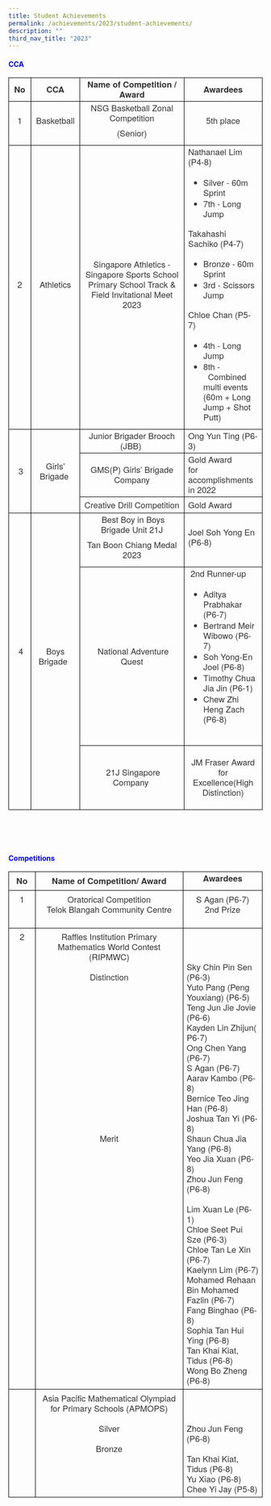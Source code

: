 ```yaml
---
title: Student Achievements
permalink: /achievements/2023/student-achievements/
description: ""
third_nav_title: "2023"
---
```

<h4 style="color:blue;">CCA</h4>

<table style="border:none;border-collapse:collapse;"><colgroup><col width="67"><col width="121"><col width="310"><col width="208"></colgroup><tbody><tr style="height:23.65pt"><td style="border-left:solid #000000 0.5pt;border-right:solid #000000 0.5pt;border-bottom:solid #000000 0.5pt;border-top:solid #000000 0.5pt;vertical-align:middle;overflow:hidden;overflow-wrap:break-word;"><p style="line-height:1.2;text-align: center;margin-top:0pt;margin-bottom:0pt;" dir="ltr"><span style="font-size:12.499999999999998pt;font-family:'Helvetica Neue',sans-serif;color:#333333;background-color:transparent;font-weight:700;font-style:normal;font-variant:normal;text-decoration:none;vertical-align:baseline;white-space:pre;white-space:pre-wrap;">No</span></p></td><td style="border-left:solid #000000 0.5pt;border-right:solid #000000 0.5pt;border-bottom:solid #000000 0.5pt;border-top:solid #000000 0.5pt;vertical-align:middle;overflow:hidden;overflow-wrap:break-word;"><p style="line-height:1.2;text-align: center;margin-top:0pt;margin-bottom:0pt;" dir="ltr"><span style="font-size:12.499999999999998pt;font-family:'Helvetica Neue',sans-serif;color:#333333;background-color:transparent;font-weight:700;font-style:normal;font-variant:normal;text-decoration:none;vertical-align:baseline;white-space:pre;white-space:pre-wrap;">CCA</span></p></td><td style="border-left:solid #000000 0.5pt;border-right:solid #000000 0.5pt;border-bottom:solid #000000 0.5pt;border-top:solid #000000 0.5pt;vertical-align:middle;overflow:hidden;overflow-wrap:break-word;"><p style="line-height:1.2;text-align: center;margin-top:0pt;margin-bottom:0pt;" dir="ltr"><span style="font-size:12.499999999999998pt;font-family:'Helvetica Neue',sans-serif;color:#333333;background-color:transparent;font-weight:700;font-style:normal;font-variant:normal;text-decoration:none;vertical-align:baseline;white-space:pre;white-space:pre-wrap;">Name of Competition / Award</span></p></td><td style="border-left:solid #000000 0.5pt;border-right:solid #000000 0.5pt;border-bottom:solid #000000 0.5pt;border-top:solid #000000 0.5pt;vertical-align:middle;overflow:hidden;overflow-wrap:break-word;"><p style="line-height:1.2;text-align: center;margin-top:0pt;margin-bottom:0pt;" dir="ltr"><span style="font-size:12.499999999999998pt;font-family:'Helvetica Neue',sans-serif;color:#333333;background-color:transparent;font-weight:700;font-style:normal;font-variant:normal;text-decoration:none;vertical-align:baseline;white-space:pre;white-space:pre-wrap;">Awardees</span></p></td></tr><tr style="height:23.65pt"><td style="border-left:solid #000000 0.5pt;border-right:solid #000000 0.5pt;border-bottom:solid #000000 0.5pt;border-top:solid #000000 0.5pt;vertical-align:middle;overflow:hidden;overflow-wrap:break-word;"><p style="line-height:1.2;text-align: center;margin-top:0pt;margin-bottom:7.5pt;" dir="ltr"><span style="font-size:12.499999999999998pt;font-family:'Helvetica Neue',sans-serif;color:#333333;background-color:transparent;font-weight:400;font-style:normal;font-variant:normal;text-decoration:none;vertical-align:baseline;white-space:pre;white-space:pre-wrap;">1</span></p></td><td style="border-left:solid #000000 0.5pt;border-right:solid #000000 0.5pt;border-bottom:solid #000000 0.5pt;border-top:solid #000000 0.5pt;vertical-align:middle;overflow:hidden;overflow-wrap:break-word;"><p style="line-height:1.2;text-align: center;margin-top:0pt;margin-bottom:7.5pt;" dir="ltr"><span style="font-size:12.499999999999998pt;font-family:'Helvetica Neue',sans-serif;color:#333333;background-color:transparent;font-weight:400;font-style:normal;font-variant:normal;text-decoration:none;vertical-align:baseline;white-space:pre;white-space:pre-wrap;">Basketball</span></p></td><td style="border-left:solid #000000 0.5pt;border-right:solid #000000 0.5pt;border-bottom:solid #000000 0.5pt;border-top:solid #000000 0.5pt;vertical-align:middle;overflow:hidden;overflow-wrap:break-word;"><p style="line-height:1.2;text-align: center;margin-top:0pt;margin-bottom:7.5pt;" dir="ltr"><span style="font-size:12.499999999999998pt;font-family:'Helvetica Neue',sans-serif;color:#333333;background-color:transparent;font-weight:400;font-style:normal;font-variant:normal;text-decoration:none;vertical-align:baseline;white-space:pre;white-space:pre-wrap;">NSG Basketball Zonal Competition</span></p><p style="line-height:1.2;text-align: center;margin-top:0pt;margin-bottom:7.5pt;" dir="ltr"><span style="font-size:12.499999999999998pt;font-family:'Helvetica Neue',sans-serif;color:#333333;background-color:transparent;font-weight:400;font-style:normal;font-variant:normal;text-decoration:none;vertical-align:baseline;white-space:pre;white-space:pre-wrap;">(Senior)</span></p></td><td style="border-left:solid #000000 0.5pt;border-right:solid #000000 0.5pt;border-bottom:solid #000000 0.5pt;border-top:solid #000000 0.5pt;vertical-align:middle;overflow:hidden;overflow-wrap:break-word;"><p style="line-height:1.2;text-align: center;margin-top:0pt;margin-bottom:7.5pt;" dir="ltr"><span style="font-size:12.499999999999998pt;font-family:'Helvetica Neue',sans-serif;color:#333333;background-color:transparent;font-weight:400;font-style:normal;font-variant:normal;text-decoration:none;vertical-align:baseline;white-space:pre;white-space:pre-wrap;">5th place</span></p></td></tr><tr style="height:23.65pt"><td style="border-left:solid #000000 0.5pt;border-right:solid #000000 0.5pt;border-bottom:solid #000000 0.5pt;border-top:solid #000000 0.5pt;vertical-align:middle;overflow:hidden;overflow-wrap:break-word;"><p style="line-height:1.2;text-align: center;margin-top:0pt;margin-bottom:7.5pt;" dir="ltr"><span style="font-size:12.499999999999998pt;font-family:'Helvetica Neue',sans-serif;color:#333333;background-color:transparent;font-weight:400;font-style:normal;font-variant:normal;text-decoration:none;vertical-align:baseline;white-space:pre;white-space:pre-wrap;">2</span></p></td><td style="border-left:solid #000000 0.5pt;border-right:solid #000000 0.5pt;border-bottom:solid #000000 0.5pt;border-top:solid #000000 0.5pt;vertical-align:middle;overflow:hidden;overflow-wrap:break-word;"><p style="line-height:1.2;text-align: center;margin-top:0pt;margin-bottom:7.5pt;" dir="ltr"><span style="font-size:12.499999999999998pt;font-family:'Helvetica Neue',sans-serif;color:#333333;background-color:transparent;font-weight:400;font-style:normal;font-variant:normal;text-decoration:none;vertical-align:baseline;white-space:pre;white-space:pre-wrap;">Athletics</span></p></td><td style="border-left:solid #000000 0.5pt;border-right:solid #000000 0.5pt;border-bottom:solid #000000 0.5pt;border-top:solid #000000 0.5pt;vertical-align:middle;overflow:hidden;overflow-wrap:break-word;"><p style="line-height:1.2;text-align: center;margin-top:0pt;margin-bottom:7.5pt;" dir="ltr"><span style="font-size:12.499999999999998pt;font-family:'Helvetica Neue',sans-serif;color:#333333;background-color:transparent;font-weight:400;font-style:normal;font-variant:normal;text-decoration:none;vertical-align:baseline;white-space:pre;white-space:pre-wrap;">Singapore Athletics - Singapore Sports School Primary School Track &amp; Field Invitational Meet 2023</span></p></td><td style="border-left:solid #000000 0.5pt;border-right:solid #000000 0.5pt;border-bottom:solid #000000 0.5pt;border-top:solid #000000 0.5pt;vertical-align:middle;overflow:hidden;overflow-wrap:break-word;"><p style="line-height:1.2;margin-top:0pt;margin-bottom:7.5pt;" dir="ltr"><span style="font-size:12.499999999999998pt;font-family:'Helvetica Neue',sans-serif;color:#333333;background-color:transparent;font-weight:400;font-style:normal;font-variant:normal;text-decoration:none;vertical-align:baseline;white-space:pre;white-space:pre-wrap;">Nathanael Lim (P4-8)</span></p><ul style="margin-top:0;margin-bottom:0;padding-inline-start:48px;"><li aria-level="1" style="list-style-type:disc;font-size:12.499999999999998pt;font-family:'Helvetica Neue',sans-serif;color:#333333;background-color:transparent;font-weight:400;font-style:normal;font-variant:normal;text-decoration:none;vertical-align:baseline;white-space:pre;margin-left: -13.5pt;" dir="ltr"><p role="presentation" style="line-height:1.2;margin-top:14pt;margin-bottom:0pt;" dir="ltr"><span style="font-size:12.499999999999998pt;font-family:'Helvetica Neue',sans-serif;color:#333333;background-color:transparent;font-weight:400;font-style:normal;font-variant:normal;text-decoration:none;vertical-align:baseline;white-space:pre;white-space:pre-wrap;">Silver - 60m Sprint&nbsp;</span></p></li><li aria-level="1" style="list-style-type:disc;font-size:12.499999999999998pt;font-family:'Helvetica Neue',sans-serif;color:#333333;background-color:transparent;font-weight:400;font-style:normal;font-variant:normal;text-decoration:none;vertical-align:baseline;white-space:pre;margin-left: -13.5pt;" dir="ltr"><p role="presentation" style="line-height:1.2;margin-top:0pt;margin-bottom:14pt;" dir="ltr"><span style="font-size:12.499999999999998pt;font-family:'Helvetica Neue',sans-serif;color:#333333;background-color:transparent;font-weight:400;font-style:normal;font-variant:normal;text-decoration:none;vertical-align:baseline;white-space:pre;white-space:pre-wrap;">7th - Long Jump</span></p></li></ul><p style="line-height:1.2;margin-top:0pt;margin-bottom:7.5pt;" dir="ltr"><span style="font-size:12.499999999999998pt;font-family:'Helvetica Neue',sans-serif;color:#333333;background-color:transparent;font-weight:400;font-style:normal;font-variant:normal;text-decoration:none;vertical-align:baseline;white-space:pre;white-space:pre-wrap;">Takahashi Sachiko (P4-7)</span></p><ul style="margin-top:0;margin-bottom:0;padding-inline-start:48px;"><li aria-level="1" style="list-style-type:disc;font-size:12.499999999999998pt;font-family:'Helvetica Neue',sans-serif;color:#333333;background-color:transparent;font-weight:400;font-style:normal;font-variant:normal;text-decoration:none;vertical-align:baseline;white-space:pre;margin-left: -13.5pt;" dir="ltr"><p role="presentation" style="line-height:1.2;margin-top:14pt;margin-bottom:0pt;" dir="ltr"><span style="font-size:12.499999999999998pt;font-family:'Helvetica Neue',sans-serif;color:#333333;background-color:transparent;font-weight:400;font-style:normal;font-variant:normal;text-decoration:none;vertical-align:baseline;white-space:pre;white-space:pre-wrap;">Bronze - 60m Sprint</span></p></li><li aria-level="1" style="list-style-type:disc;font-size:12.499999999999998pt;font-family:'Helvetica Neue',sans-serif;color:#333333;background-color:transparent;font-weight:400;font-style:normal;font-variant:normal;text-decoration:none;vertical-align:baseline;white-space:pre;margin-left: -13.5pt;" dir="ltr"><p role="presentation" style="line-height:1.2;margin-top:0pt;margin-bottom:14pt;" dir="ltr"><span style="font-size:12.499999999999998pt;font-family:'Helvetica Neue',sans-serif;color:#333333;background-color:transparent;font-weight:400;font-style:normal;font-variant:normal;text-decoration:none;vertical-align:baseline;white-space:pre;white-space:pre-wrap;">3rd - Scissors Jump</span></p></li></ul><p style="line-height:1.2;margin-top:0pt;margin-bottom:7.5pt;" dir="ltr"><span style="font-size:12.499999999999998pt;font-family:'Helvetica Neue',sans-serif;color:#333333;background-color:transparent;font-weight:400;font-style:normal;font-variant:normal;text-decoration:none;vertical-align:baseline;white-space:pre;white-space:pre-wrap;">Chloe Chan (P5-7)</span></p><ul style="margin-top:0;margin-bottom:0;padding-inline-start:48px;"><li aria-level="1" style="list-style-type:disc;font-size:12.499999999999998pt;font-family:'Helvetica Neue',sans-serif;color:#333333;background-color:transparent;font-weight:400;font-style:normal;font-variant:normal;text-decoration:none;vertical-align:baseline;white-space:pre;margin-left: -13.5pt;" dir="ltr"><p role="presentation" style="line-height:1.2;margin-top:14pt;margin-bottom:0pt;" dir="ltr"><span style="font-size:12.499999999999998pt;font-family:'Helvetica Neue',sans-serif;color:#333333;background-color:transparent;font-weight:400;font-style:normal;font-variant:normal;text-decoration:none;vertical-align:baseline;white-space:pre;white-space:pre-wrap;">4th - Long Jump</span></p></li><li aria-level="1" style="list-style-type:disc;font-size:12.499999999999998pt;font-family:'Helvetica Neue',sans-serif;color:#333333;background-color:transparent;font-weight:400;font-style:normal;font-variant:normal;text-decoration:none;vertical-align:baseline;white-space:pre;margin-left: -13.5pt;" dir="ltr"><p role="presentation" style="line-height:1.2;margin-top:0pt;margin-bottom:8pt;" dir="ltr"><span style="font-size:12.499999999999998pt;font-family:'Helvetica Neue',sans-serif;color:#333333;background-color:transparent;font-weight:400;font-style:normal;font-variant:normal;text-decoration:none;vertical-align:baseline;white-space:pre;white-space:pre-wrap;">8th -&nbsp;&nbsp;Combined multi events (60m + Long Jump + Shot Putt)</span></p></li></ul></td></tr><tr style="height:23.65pt"><td style="border-left:solid #000000 0.5pt;border-right:solid #000000 0.5pt;border-bottom:solid #000000 0.5pt;border-top:solid #000000 0.5pt;vertical-align:middle;overflow:hidden;overflow-wrap:break-word;" rowspan="3"><p style="line-height:1.2;text-align: center;margin-top:0pt;margin-bottom:0pt;" dir="ltr"><span style="font-size:12.499999999999998pt;font-family:'Helvetica Neue',sans-serif;color:#333333;background-color:transparent;font-weight:400;font-style:normal;font-variant:normal;text-decoration:none;vertical-align:baseline;white-space:pre;white-space:pre-wrap;">&nbsp;3</span></p></td><td style="border-left:solid #000000 0.5pt;border-right:solid #000000 0.5pt;border-bottom:solid #000000 0.5pt;border-top:solid #000000 0.5pt;vertical-align:middle;overflow:hidden;overflow-wrap:break-word;" rowspan="3"><p style="line-height:1.2;text-align: center;margin-top:0pt;margin-bottom:0pt;" dir="ltr"><span style="font-size:12.499999999999998pt;font-family:'Helvetica Neue',sans-serif;color:#333333;background-color:transparent;font-weight:400;font-style:normal;font-variant:normal;text-decoration:none;vertical-align:baseline;white-space:pre;white-space:pre-wrap;">Girls' Brigade&nbsp;</span></p></td><td style="border-left:solid #000000 0.5pt;border-right:solid #000000 0.5pt;border-bottom:solid #000000 0.5pt;border-top:solid #000000 0.5pt;vertical-align:middle;overflow:hidden;overflow-wrap:break-word;"><p style="line-height:1.2;text-align: center;margin-top:0pt;margin-bottom:0pt;" dir="ltr"><span style="font-size:12.499999999999998pt;font-family:'Helvetica Neue',sans-serif;color:#333333;background-color:transparent;font-weight:400;font-style:normal;font-variant:normal;text-decoration:none;vertical-align:baseline;white-space:pre;white-space:pre-wrap;">Junior&nbsp;Brigader&nbsp;Brooch (JBB)&nbsp;</span></p></td><td style="border-left:solid #000000 0.5pt;border-right:solid #000000 0.5pt;border-bottom:solid #000000 0.5pt;border-top:solid #000000 0.5pt;vertical-align:middle;overflow:hidden;overflow-wrap:break-word;"><p style="line-height:1.2;margin-top:0pt;margin-bottom:0pt;" dir="ltr"><span style="font-size:12.499999999999998pt;font-family:'Helvetica Neue',sans-serif;color:#333333;background-color:transparent;font-weight:400;font-style:normal;font-variant:normal;text-decoration:none;vertical-align:baseline;white-space:pre;white-space:pre-wrap;">Ong Yun Ting (P6-3)&nbsp;&nbsp;</span></p></td></tr><tr style="height:23.65pt"><td style="border-left:solid #000000 0.5pt;border-right:solid #000000 0.5pt;border-bottom:solid #000000 0.5pt;border-top:solid #000000 0.5pt;vertical-align:middle;overflow:hidden;overflow-wrap:break-word;"><p style="line-height:1.2;text-align: center;margin-top:0pt;margin-bottom:0pt;" dir="ltr"><span style="font-size:12.499999999999998pt;font-family:'Helvetica Neue',sans-serif;color:#333333;background-color:transparent;font-weight:400;font-style:normal;font-variant:normal;text-decoration:none;vertical-align:baseline;white-space:pre;white-space:pre-wrap;">GMS(P) Girls’ Brigade Company</span></p></td><td style="border-left:solid #000000 0.5pt;border-right:solid #000000 0.5pt;border-bottom:solid #000000 0.5pt;border-top:solid #000000 0.5pt;vertical-align:middle;overflow:hidden;overflow-wrap:break-word;"><p style="line-height:1.2;margin-top:0pt;margin-bottom:0pt;" dir="ltr"><span style="font-size:12.499999999999998pt;font-family:'Helvetica Neue',sans-serif;color:#333333;background-color:transparent;font-weight:400;font-style:normal;font-variant:normal;text-decoration:none;vertical-align:baseline;white-space:pre;white-space:pre-wrap;">Gold Award&nbsp;</span></p><p style="line-height:1.2;margin-top:0pt;margin-bottom:0pt;" dir="ltr"><span style="font-size:12.499999999999998pt;font-family:'Helvetica Neue',sans-serif;color:#333333;background-color:transparent;font-weight:400;font-style:normal;font-variant:normal;text-decoration:none;vertical-align:baseline;white-space:pre;white-space:pre-wrap;">for accomplishments in 2022</span></p></td></tr><tr style="height:23.65pt"><td style="border-left:solid #000000 0.5pt;border-right:solid #000000 0.5pt;border-bottom:solid #000000 0.5pt;border-top:solid #000000 0.5pt;vertical-align:middle;overflow:hidden;overflow-wrap:break-word;"><p style="line-height:1.2;text-align: center;margin-top:0pt;margin-bottom:0pt;" dir="ltr"><span style="font-size:12.499999999999998pt;font-family:'Helvetica Neue',sans-serif;color:#333333;background-color:transparent;font-weight:400;font-style:normal;font-variant:normal;text-decoration:none;vertical-align:baseline;white-space:pre;white-space:pre-wrap;">Creative Drill Competition</span></p></td><td style="border-left:solid #000000 0.5pt;border-right:solid #000000 0.5pt;border-bottom:solid #000000 0.5pt;border-top:solid #000000 0.5pt;vertical-align:middle;overflow:hidden;overflow-wrap:break-word;"><p style="line-height:1.2;margin-top:0pt;margin-bottom:0pt;" dir="ltr"><span style="font-size:12.499999999999998pt;font-family:'Helvetica Neue',sans-serif;color:#333333;background-color:transparent;font-weight:400;font-style:normal;font-variant:normal;text-decoration:none;vertical-align:baseline;white-space:pre;white-space:pre-wrap;">Gold Award</span></p></td></tr><tr style="height:23.65pt"><td style="border-left:solid #000000 0.5pt;border-right:solid #000000 0.5pt;border-bottom:solid #000000 0.5pt;border-top:solid #000000 0.5pt;vertical-align:middle;overflow:hidden;overflow-wrap:break-word;" rowspan="3"><p style="line-height:1.2;text-align: center;margin-top:0pt;margin-bottom:0pt;" dir="ltr"><span style="font-size:12.499999999999998pt;font-family:'Helvetica Neue',sans-serif;color:#333333;background-color:transparent;font-weight:400;font-style:normal;font-variant:normal;text-decoration:none;vertical-align:baseline;white-space:pre;white-space:pre-wrap;">&nbsp;4</span></p><p style="line-height:1.2;margin-top:0pt;margin-bottom:0pt;" dir="ltr"><span style="font-size:12.499999999999998pt;font-family:'Helvetica Neue',sans-serif;color:#333333;background-color:transparent;font-weight:400;font-style:normal;font-variant:normal;text-decoration:none;vertical-align:baseline;white-space:pre;white-space:pre-wrap;">&nbsp;</span></p><p style="line-height:1.2;text-align: center;margin-top:0pt;margin-bottom:0pt;" dir="ltr"><span style="font-size:12.499999999999998pt;font-family:'Helvetica Neue',sans-serif;color:#333333;background-color:transparent;font-weight:400;font-style:normal;font-variant:normal;text-decoration:none;vertical-align:baseline;white-space:pre;white-space:pre-wrap;">&nbsp;</span></p></td><td style="border-left:solid #000000 0.5pt;border-right:solid #000000 0.5pt;border-bottom:solid #000000 0.5pt;border-top:solid #000000 0.5pt;vertical-align:middle;overflow:hidden;overflow-wrap:break-word;" rowspan="3"><p style="line-height:1.2;text-align: center;margin-top:0pt;margin-bottom:0pt;" dir="ltr"><span style="font-size:12.499999999999998pt;font-family:'Helvetica Neue',sans-serif;color:#333333;background-color:transparent;font-weight:400;font-style:normal;font-variant:normal;text-decoration:none;vertical-align:baseline;white-space:pre;white-space:pre-wrap;">Boys Brigade&nbsp;&nbsp;</span></p><p style="line-height:1.2;text-align: center;margin-top:0pt;margin-bottom:0pt;" dir="ltr"><span style="font-size:12.499999999999998pt;font-family:'Helvetica Neue',sans-serif;color:#333333;background-color:transparent;font-weight:400;font-style:normal;font-variant:normal;text-decoration:none;vertical-align:baseline;white-space:pre;white-space:pre-wrap;">&nbsp;</span></p></td><td style="border-left:solid #000000 0.5pt;border-right:solid #000000 0.5pt;border-bottom:solid #000000 0.5pt;border-top:solid #000000 0.5pt;vertical-align:middle;overflow:hidden;overflow-wrap:break-word;"><p style="line-height:1.2;text-align: center;margin-top:0pt;margin-bottom:7.5pt;" dir="ltr"><span style="font-size:12.499999999999998pt;font-family:'Helvetica Neue',sans-serif;color:#333333;background-color:transparent;font-weight:400;font-style:normal;font-variant:normal;text-decoration:none;vertical-align:baseline;white-space:pre;white-space:pre-wrap;">&nbsp;Best Boy in Boys Brigade Unit 21J</span></p><p style="line-height:1.2;text-align: center;margin-top:0pt;margin-bottom:7.5pt;" dir="ltr"><span style="font-size:12.499999999999998pt;font-family:'Helvetica Neue',sans-serif;color:#333333;background-color:transparent;font-weight:400;font-style:normal;font-variant:normal;text-decoration:none;vertical-align:baseline;white-space:pre;white-space:pre-wrap;">Tan Boon Chiang Medal 2023</span></p></td><td style="border-left:solid #000000 0.5pt;border-right:solid #000000 0.5pt;border-bottom:solid #000000 0.5pt;border-top:solid #000000 0.5pt;vertical-align:middle;overflow:hidden;overflow-wrap:break-word;"><p style="line-height:1.2;margin-top:0pt;margin-bottom:7.5pt;" dir="ltr"><span style="font-size:12.499999999999998pt;font-family:'Helvetica Neue',sans-serif;color:#333333;background-color:transparent;font-weight:400;font-style:normal;font-variant:normal;text-decoration:none;vertical-align:baseline;white-space:pre;white-space:pre-wrap;">Joel Soh Yong En (P6-8)</span></p></td></tr><tr style="height:23.65pt"><td style="border-left:solid #000000 0.5pt;border-right:solid #000000 0.5pt;border-bottom:solid #000000 0.5pt;border-top:solid #000000 0.5pt;vertical-align:middle;overflow:hidden;overflow-wrap:break-word;"><p style="line-height:1.2;text-align: center;margin-top:0pt;margin-bottom:0pt;" dir="ltr"><span style="font-size:12.499999999999998pt;font-family:'Helvetica Neue',sans-serif;color:#333333;background-color:transparent;font-weight:400;font-style:normal;font-variant:normal;text-decoration:none;vertical-align:baseline;white-space:pre;white-space:pre-wrap;">&nbsp;National Adventure Quest</span></p></td><td style="border-left:solid #000000 0.5pt;border-right:solid #000000 0.5pt;border-bottom:solid #000000 0.5pt;border-top:solid #000000 0.5pt;vertical-align:middle;overflow:hidden;overflow-wrap:break-word;"><p style="line-height:1.2;margin-top:0pt;margin-bottom:7.5pt;" dir="ltr"><span style="font-size:12.499999999999998pt;font-family:'Helvetica Neue',sans-serif;color:#333333;background-color:transparent;font-weight:400;font-style:normal;font-variant:normal;text-decoration:none;vertical-align:baseline;white-space:pre;white-space:pre-wrap;">&nbsp;2nd Runner-up</span></p><ul style="margin-top:0;margin-bottom:0;padding-inline-start:48px;"><li aria-level="1" style="list-style-type:disc;font-size:12.499999999999998pt;font-family:'Helvetica Neue',sans-serif;color:#333333;background-color:transparent;font-weight:400;font-style:normal;font-variant:normal;text-decoration:none;vertical-align:baseline;white-space:pre;margin-left: -13.5pt;" dir="ltr"><p role="presentation" style="line-height:1.2;margin-top:14pt;margin-bottom:0pt;" dir="ltr"><span style="font-size:12.499999999999998pt;font-family:'Helvetica Neue',sans-serif;color:#333333;background-color:transparent;font-weight:400;font-style:normal;font-variant:normal;text-decoration:none;vertical-align:baseline;white-space:pre;white-space:pre-wrap;">Aditya Prabhakar (P6-7)</span></p></li><li aria-level="1" style="list-style-type:disc;font-size:12.499999999999998pt;font-family:'Helvetica Neue',sans-serif;color:#333333;background-color:transparent;font-weight:400;font-style:normal;font-variant:normal;text-decoration:none;vertical-align:baseline;white-space:pre;margin-left: -13.5pt;" dir="ltr"><p role="presentation" style="line-height:1.2;margin-top:0pt;margin-bottom:0pt;" dir="ltr"><span style="font-size:12.499999999999998pt;font-family:'Helvetica Neue',sans-serif;color:#333333;background-color:transparent;font-weight:400;font-style:normal;font-variant:normal;text-decoration:none;vertical-align:baseline;white-space:pre;white-space:pre-wrap;">Bertrand Meir Wibowo (P6-7)</span></p></li><li aria-level="1" style="list-style-type:disc;font-size:12.499999999999998pt;font-family:'Helvetica Neue',sans-serif;color:#333333;background-color:transparent;font-weight:400;font-style:normal;font-variant:normal;text-decoration:none;vertical-align:baseline;white-space:pre;margin-left: -13.5pt;" dir="ltr"><p role="presentation" style="line-height:1.2;margin-top:0pt;margin-bottom:0pt;" dir="ltr"><span style="font-size:12.499999999999998pt;font-family:'Helvetica Neue',sans-serif;color:#333333;background-color:transparent;font-weight:400;font-style:normal;font-variant:normal;text-decoration:none;vertical-align:baseline;white-space:pre;white-space:pre-wrap;">Soh Yong-En Joel (P6-8)</span></p></li><li aria-level="1" style="list-style-type:disc;font-size:12.499999999999998pt;font-family:'Helvetica Neue',sans-serif;color:#333333;background-color:transparent;font-weight:400;font-style:normal;font-variant:normal;text-decoration:none;vertical-align:baseline;white-space:pre;margin-left: -13.5pt;" dir="ltr"><p role="presentation" style="line-height:1.2;margin-top:0pt;margin-bottom:0pt;" dir="ltr"><span style="font-size:12.499999999999998pt;font-family:'Helvetica Neue',sans-serif;color:#333333;background-color:transparent;font-weight:400;font-style:normal;font-variant:normal;text-decoration:none;vertical-align:baseline;white-space:pre;white-space:pre-wrap;">Timothy Chua Jia Jin (P6-1)</span></p></li><li aria-level="1" style="list-style-type:disc;font-size:12.499999999999998pt;font-family:'Helvetica Neue',sans-serif;color:#333333;background-color:transparent;font-weight:400;font-style:normal;font-variant:normal;text-decoration:none;vertical-align:baseline;white-space:pre;margin-left: -13.5pt;" dir="ltr"><p role="presentation" style="line-height:1.2;margin-top:0pt;margin-bottom:14pt;" dir="ltr"><span style="font-size:12.499999999999998pt;font-family:'Helvetica Neue',sans-serif;color:#333333;background-color:transparent;font-weight:400;font-style:normal;font-variant:normal;text-decoration:none;vertical-align:baseline;white-space:pre;white-space:pre-wrap;">Chew Zhi Heng Zach (P6-8)</span></p></li></ul><p style="line-height:1.2;margin-top:0pt;margin-bottom:0pt;" dir="ltr"><span style="font-size:12.499999999999998pt;font-family:'Helvetica Neue',sans-serif;color:#333333;background-color:transparent;font-weight:400;font-style:normal;font-variant:normal;text-decoration:none;vertical-align:baseline;white-space:pre;white-space:pre-wrap;">&nbsp;</span></p></td></tr><tr style="height:23.65pt"><td style="border-left:solid #000000 0.5pt;border-right:solid #000000 0.5pt;border-bottom:solid #000000 0.5pt;border-top:solid #000000 0.5pt;vertical-align:middle;overflow:hidden;overflow-wrap:break-word;"><p style="line-height:1.2;text-align: center;margin-top:0pt;margin-bottom:0pt;" dir="ltr"><span style="font-size:12.499999999999998pt;font-family:'Helvetica Neue',sans-serif;color:#333333;background-color:transparent;font-weight:400;font-style:normal;font-variant:normal;text-decoration:none;vertical-align:baseline;white-space:pre;white-space:pre-wrap;">&nbsp;21J Singapore Company&nbsp;</span></p></td><td style="border-left:solid #000000 0.5pt;border-right:solid #000000 0.5pt;border-bottom:solid #000000 0.5pt;border-top:solid #000000 0.5pt;vertical-align:middle;overflow:hidden;overflow-wrap:break-word;"><br><p style="line-height:1.2;text-align: center;margin-top:0pt;margin-bottom:0pt;" dir="ltr"><span style="font-size:12.499999999999998pt;font-family:'Helvetica Neue',sans-serif;color:#333333;background-color:transparent;font-weight:400;font-style:normal;font-variant:normal;text-decoration:none;vertical-align:baseline;white-space:pre;white-space:pre-wrap;">JM Fraser Award for Excellence(High Distinction)</span></p><br></td></tr></tbody></table>

  
  <br>
	<br>
	<br>
	
  <h4 style="color:blue;">Competitions</h4>

<table style="border:none;border-collapse:collapse;"><colgroup><col width="65"><col width="433"><col width="206"></colgroup><tbody><tr style="height:0pt"><td style="border-left:solid #000000 1pt;border-right:solid #000000 1pt;border-bottom:solid #000000 1pt;border-top:solid #000000 1pt;vertical-align:top;padding:5pt 5pt 5pt 5pt;overflow:hidden;overflow-wrap:break-word;"><p style="line-height:1.2;text-align: center;margin-top:0pt;margin-bottom:0pt;" dir="ltr"><span style="font-size:12.499999999999998pt;font-family:'Helvetica Neue',sans-serif;color:#333333;background-color:transparent;font-weight:700;font-style:normal;font-variant:normal;text-decoration:none;vertical-align:baseline;white-space:pre;white-space:pre-wrap;">No</span></p></td><td style="border-left:solid #000000 1pt;border-right:solid #000000 1pt;border-bottom:solid #000000 1pt;border-top:solid #000000 1pt;vertical-align:top;padding:5pt 5pt 5pt 5pt;overflow:hidden;overflow-wrap:break-word;"><p style="line-height:1.2;text-align: center;margin-top:0pt;margin-bottom:0pt;" dir="ltr"><span style="font-size:12.499999999999998pt;font-family:'Helvetica Neue',sans-serif;color:#333333;background-color:transparent;font-weight:700;font-style:normal;font-variant:normal;text-decoration:none;vertical-align:baseline;white-space:pre;white-space:pre-wrap;">Name of Competition/ Award</span></p></td><td style="border-left:solid #000000 1pt;border-right:solid #000000 1pt;border-bottom:solid #000000 1pt;border-top:solid #000000 1pt;vertical-align:middle;overflow:hidden;overflow-wrap:break-word;"><p style="line-height:1.2;text-align: center;margin-top:0pt;margin-bottom:7.5pt;" dir="ltr"><span style="font-size:12.499999999999998pt;font-family:'Helvetica Neue',sans-serif;color:#333333;background-color:transparent;font-weight:700;font-style:normal;font-variant:normal;text-decoration:none;vertical-align:baseline;white-space:pre;white-space:pre-wrap;">Awardees</span></p></td></tr><tr style="height:0pt"><td style="border-left:solid #000000 1pt;border-right:solid #000000 1pt;border-bottom:solid #000000 1pt;border-top:solid #000000 1pt;vertical-align:top;padding:5pt 5pt 5pt 5pt;overflow:hidden;overflow-wrap:break-word;"><p style="line-height:1.2;text-align: center;margin-top:0pt;margin-bottom:0pt;" dir="ltr"><span style="font-size:12.499999999999998pt;font-family:'Helvetica Neue',sans-serif;color:#333333;background-color:transparent;font-weight:400;font-style:normal;font-variant:normal;text-decoration:none;vertical-align:baseline;white-space:pre;white-space:pre-wrap;">1</span></p></td><td style="border-left:solid #000000 1pt;border-right:solid #000000 1pt;border-bottom:solid #000000 1pt;border-top:solid #000000 1pt;vertical-align:top;padding:5pt 5pt 5pt 5pt;overflow:hidden;overflow-wrap:break-word;"><p style="line-height:1.2;text-align: center;margin-top:0pt;margin-bottom:0pt;" dir="ltr"><span style="font-size:12.499999999999998pt;font-family:'Helvetica Neue',sans-serif;color:#333333;background-color:transparent;font-weight:400;font-style:normal;font-variant:normal;text-decoration:none;vertical-align:baseline;white-space:pre;white-space:pre-wrap;">Oratorical Competition</span></p><p style="line-height:1.2;text-align: center;margin-top:0pt;margin-bottom:0pt;" dir="ltr"><span style="font-size:12.499999999999998pt;font-family:'Helvetica Neue',sans-serif;color:#333333;background-color:transparent;font-weight:400;font-style:normal;font-variant:normal;text-decoration:none;vertical-align:baseline;white-space:pre;white-space:pre-wrap;">Telok Blangah Community Centre</span></p></td><td style="border-left:solid #000000 1pt;border-right:solid #000000 1pt;border-bottom:solid #000000 1pt;border-top:solid #000000 1pt;vertical-align:top;padding:5pt 5pt 5pt 5pt;overflow:hidden;overflow-wrap:break-word;"><p style="line-height:1.2;text-align: center;margin-top:0pt;margin-bottom:0pt;" dir="ltr"><span style="font-size:12.499999999999998pt;font-family:'Helvetica Neue',sans-serif;color:#333333;background-color:transparent;font-weight:400;font-style:normal;font-variant:normal;text-decoration:none;vertical-align:baseline;white-space:pre;white-space:pre-wrap;">S Agan (P6-7)</span></p><p style="line-height:1.2;text-align: center;margin-top:0pt;margin-bottom:0pt;" dir="ltr"><span style="font-size:12.499999999999998pt;font-family:'Helvetica Neue',sans-serif;color:#333333;background-color:transparent;font-weight:400;font-style:normal;font-variant:normal;text-decoration:none;vertical-align:baseline;white-space:pre;white-space:pre-wrap;">2nd Prize</span></p><br></td></tr><tr style="height:0pt"><td style="border-left:solid #000000 1pt;border-right:solid #000000 1pt;border-bottom:solid #000000 1pt;border-top:solid #000000 1pt;vertical-align:top;padding:5pt 5pt 5pt 5pt;overflow:hidden;overflow-wrap:break-word;"><p style="line-height:1.2;text-align: center;margin-top:0pt;margin-bottom:0pt;" dir="ltr"><span style="font-size:12.499999999999998pt;font-family:'Helvetica Neue',sans-serif;color:#333333;background-color:transparent;font-weight:400;font-style:normal;font-variant:normal;text-decoration:none;vertical-align:baseline;white-space:pre;white-space:pre-wrap;">2</span></p></td><td style="border-left:solid #000000 1pt;border-right:solid #000000 1pt;border-bottom:solid #000000 1pt;border-top:solid #000000 1pt;vertical-align:top;padding:5pt 5pt 5pt 5pt;overflow:hidden;overflow-wrap:break-word;"><p style="line-height:1.2;text-align: center;margin-top:0pt;margin-bottom:0pt;" dir="ltr"><span style="font-size:12.499999999999998pt;font-family:'Helvetica Neue',sans-serif;color:#333333;background-color:transparent;font-weight:400;font-style:normal;font-variant:normal;text-decoration:none;vertical-align:baseline;white-space:pre;white-space:pre-wrap;">Raffles Institution Primary Mathematics World Contest (RIPMWC)</span></p><br><p style="line-height:1.2;text-align: center;margin-top:0pt;margin-bottom:0pt;" dir="ltr"><span style="font-size:12.499999999999998pt;font-family:'Helvetica Neue',sans-serif;color:#333333;background-color:transparent;font-weight:400;font-style:normal;font-variant:normal;text-decoration:none;vertical-align:baseline;white-space:pre;white-space:pre-wrap;">Distinction</span></p><br><br><br><br><br><br><br><br><br><br><br><br><br><br><br><p style="line-height:1.2;text-align: center;margin-top:0pt;margin-bottom:0pt;" dir="ltr"><span style="font-size:12.499999999999998pt;font-family:'Helvetica Neue',sans-serif;color:#333333;background-color:transparent;font-weight:400;font-style:normal;font-variant:normal;text-decoration:none;vertical-align:baseline;white-space:pre;white-space:pre-wrap;">Merit</span></p></td><td style="border-left:solid #000000 1pt;border-right:solid #000000 1pt;border-bottom:solid #000000 1pt;border-top:solid #000000 1pt;vertical-align:top;padding:5pt 5pt 5pt 5pt;overflow:hidden;overflow-wrap:break-word;"><br><br><br><p style="line-height:1.2;margin-top:0pt;margin-bottom:0pt;" dir="ltr"><span style="font-size:12.499999999999998pt;font-family:'Helvetica Neue',sans-serif;color:#333333;background-color:transparent;font-weight:400;font-style:normal;font-variant:normal;text-decoration:none;vertical-align:baseline;white-space:pre;white-space:pre-wrap;">Sky Chin Pin Sen (P6-3)</span></p><p style="line-height:1.2;margin-top:0pt;margin-bottom:0pt;" dir="ltr"><span style="font-size:12.499999999999998pt;font-family:'Helvetica Neue',sans-serif;color:#333333;background-color:transparent;font-weight:400;font-style:normal;font-variant:normal;text-decoration:none;vertical-align:baseline;white-space:pre;white-space:pre-wrap;">Yuto Pang (Peng Youxiang) (P6-5)</span></p><p style="line-height:1.2;margin-top:0pt;margin-bottom:0pt;" dir="ltr"><span style="font-size:12.499999999999998pt;font-family:'Helvetica Neue',sans-serif;color:#333333;background-color:transparent;font-weight:400;font-style:normal;font-variant:normal;text-decoration:none;vertical-align:baseline;white-space:pre;white-space:pre-wrap;">Teng Jun Jie Jovie (P6-6)</span></p><p style="line-height:1.2;margin-top:0pt;margin-bottom:0pt;" dir="ltr"><span style="font-size:12.499999999999998pt;font-family:'Helvetica Neue',sans-serif;color:#333333;background-color:transparent;font-weight:400;font-style:normal;font-variant:normal;text-decoration:none;vertical-align:baseline;white-space:pre;white-space:pre-wrap;">Kayden Lin Zhijun( P6-7)</span></p><p style="line-height:1.2;margin-top:0pt;margin-bottom:0pt;" dir="ltr"><span style="font-size:12.499999999999998pt;font-family:'Helvetica Neue',sans-serif;color:#333333;background-color:transparent;font-weight:400;font-style:normal;font-variant:normal;text-decoration:none;vertical-align:baseline;white-space:pre;white-space:pre-wrap;">Ong Chen Yang (P6-7)</span></p><p style="line-height:1.2;margin-top:0pt;margin-bottom:0pt;" dir="ltr"><span style="font-size:12.499999999999998pt;font-family:'Helvetica Neue',sans-serif;color:#333333;background-color:transparent;font-weight:400;font-style:normal;font-variant:normal;text-decoration:none;vertical-align:baseline;white-space:pre;white-space:pre-wrap;">S Agan (P6-7)</span></p><p style="line-height:1.2;margin-top:0pt;margin-bottom:0pt;" dir="ltr"><span style="font-size:12.499999999999998pt;font-family:'Helvetica Neue',sans-serif;color:#333333;background-color:transparent;font-weight:400;font-style:normal;font-variant:normal;text-decoration:none;vertical-align:baseline;white-space:pre;white-space:pre-wrap;">Aarav Kambo (P6-8)</span></p><p style="line-height:1.2;margin-top:0pt;margin-bottom:0pt;" dir="ltr"><span style="font-size:12.499999999999998pt;font-family:'Helvetica Neue',sans-serif;color:#333333;background-color:transparent;font-weight:400;font-style:normal;font-variant:normal;text-decoration:none;vertical-align:baseline;white-space:pre;white-space:pre-wrap;">Bernice Teo Jing Han (P6-8)</span></p><p style="line-height:1.2;margin-top:0pt;margin-bottom:0pt;" dir="ltr"><span style="font-size:12.499999999999998pt;font-family:'Helvetica Neue',sans-serif;color:#333333;background-color:transparent;font-weight:400;font-style:normal;font-variant:normal;text-decoration:none;vertical-align:baseline;white-space:pre;white-space:pre-wrap;">Joshua Tan Yi (P6-8)</span></p><p style="line-height:1.2;margin-top:0pt;margin-bottom:0pt;" dir="ltr"><span style="font-size:12.499999999999998pt;font-family:'Helvetica Neue',sans-serif;color:#333333;background-color:transparent;font-weight:400;font-style:normal;font-variant:normal;text-decoration:none;vertical-align:baseline;white-space:pre;white-space:pre-wrap;">Shaun Chua Jia Yang (P6-8)</span></p><p style="line-height:1.2;margin-top:0pt;margin-bottom:0pt;" dir="ltr"><span style="font-size:12.499999999999998pt;font-family:'Helvetica Neue',sans-serif;color:#333333;background-color:transparent;font-weight:400;font-style:normal;font-variant:normal;text-decoration:none;vertical-align:baseline;white-space:pre;white-space:pre-wrap;">Yeo Jia Xuan (P6-8)</span></p><p style="line-height:1.2;margin-top:0pt;margin-bottom:0pt;" dir="ltr"><span style="font-size:12.499999999999998pt;font-family:'Helvetica Neue',sans-serif;color:#333333;background-color:transparent;font-weight:400;font-style:normal;font-variant:normal;text-decoration:none;vertical-align:baseline;white-space:pre;white-space:pre-wrap;">Zhou Jun Feng (P6-8)</span></p><br><p style="line-height:1.2;margin-top:0pt;margin-bottom:0pt;" dir="ltr"><span style="font-size:12.499999999999998pt;font-family:'Helvetica Neue',sans-serif;color:#333333;background-color:transparent;font-weight:400;font-style:normal;font-variant:normal;text-decoration:none;vertical-align:baseline;white-space:pre;white-space:pre-wrap;">Lim Xuan Le (P6-1)</span></p><p style="line-height:1.2;margin-top:0pt;margin-bottom:0pt;" dir="ltr"><span style="font-size:12.499999999999998pt;font-family:'Helvetica Neue',sans-serif;color:#333333;background-color:transparent;font-weight:400;font-style:normal;font-variant:normal;text-decoration:none;vertical-align:baseline;white-space:pre;white-space:pre-wrap;">Chloe Seet Pui Sze (P6-3)</span></p><p style="line-height:1.2;margin-top:0pt;margin-bottom:0pt;" dir="ltr"><span style="font-size:12.499999999999998pt;font-family:'Helvetica Neue',sans-serif;color:#333333;background-color:transparent;font-weight:400;font-style:normal;font-variant:normal;text-decoration:none;vertical-align:baseline;white-space:pre;white-space:pre-wrap;">Chloe Tan Le Xin (P6-7)</span></p><p style="line-height:1.2;margin-top:0pt;margin-bottom:0pt;" dir="ltr"><span style="font-size:12.499999999999998pt;font-family:'Helvetica Neue',sans-serif;color:#333333;background-color:transparent;font-weight:400;font-style:normal;font-variant:normal;text-decoration:none;vertical-align:baseline;white-space:pre;white-space:pre-wrap;">Kaelynn Lim (P6-7)</span></p><p style="line-height:1.2;margin-top:0pt;margin-bottom:0pt;" dir="ltr"><span style="font-size:12.499999999999998pt;font-family:'Helvetica Neue',sans-serif;color:#333333;background-color:transparent;font-weight:400;font-style:normal;font-variant:normal;text-decoration:none;vertical-align:baseline;white-space:pre;white-space:pre-wrap;">Mohamed Rehaan Bin Mohamed Fazlin (P6-7)</span></p><p style="line-height:1.2;margin-top:0pt;margin-bottom:0pt;" dir="ltr"><span style="font-size:12.499999999999998pt;font-family:'Helvetica Neue',sans-serif;color:#333333;background-color:transparent;font-weight:400;font-style:normal;font-variant:normal;text-decoration:none;vertical-align:baseline;white-space:pre;white-space:pre-wrap;">Fang Binghao (P6-8)</span></p><p style="line-height:1.2;margin-top:0pt;margin-bottom:0pt;" dir="ltr"><span style="font-size:12.499999999999998pt;font-family:'Helvetica Neue',sans-serif;color:#333333;background-color:transparent;font-weight:400;font-style:normal;font-variant:normal;text-decoration:none;vertical-align:baseline;white-space:pre;white-space:pre-wrap;">Sophia Tan Hui Ying (P6-8)</span></p><p style="line-height:1.2;margin-top:0pt;margin-bottom:0pt;" dir="ltr"><span style="font-size:12.499999999999998pt;font-family:'Helvetica Neue',sans-serif;color:#333333;background-color:transparent;font-weight:400;font-style:normal;font-variant:normal;text-decoration:none;vertical-align:baseline;white-space:pre;white-space:pre-wrap;">Tan Khai Kiat, Tidus (P6-8)</span></p><p style="line-height:1.2;margin-top:0pt;margin-bottom:0pt;" dir="ltr"><span style="font-size:12.499999999999998pt;font-family:'Helvetica Neue',sans-serif;color:#333333;background-color:transparent;font-weight:400;font-style:normal;font-variant:normal;text-decoration:none;vertical-align:baseline;white-space:pre;white-space:pre-wrap;">Wong Bo Zheng (P6-8)</span></p></td></tr><tr style="height:0pt"><td style="border-left:solid #000000 1pt;border-right:solid #000000 1pt;border-bottom:solid #000000 1pt;border-top:solid #000000 1pt;vertical-align:top;padding:5pt 5pt 5pt 5pt;overflow:hidden;overflow-wrap:break-word;"><br></td><td style="border-left:solid #000000 1pt;border-right:solid #000000 1pt;border-bottom:solid #000000 1pt;border-top:solid #000000 1pt;vertical-align:top;padding:5pt 5pt 5pt 5pt;overflow:hidden;overflow-wrap:break-word;"><p style="line-height:1.2;text-align: center;margin-top:0pt;margin-bottom:0pt;" dir="ltr"><span style="font-size:12.499999999999998pt;font-family:'Helvetica Neue',sans-serif;color:#333333;background-color:transparent;font-weight:400;font-style:normal;font-variant:normal;text-decoration:none;vertical-align:baseline;white-space:pre;white-space:pre-wrap;">Asia Pacific Mathematical Olympiad for Primary Schools (APMOPS)</span></p><br><p style="line-height:1.2;text-align: center;margin-top:0pt;margin-bottom:0pt;" dir="ltr"><span style="font-size:12.499999999999998pt;font-family:'Helvetica Neue',sans-serif;color:#333333;background-color:transparent;font-weight:400;font-style:normal;font-variant:normal;text-decoration:none;vertical-align:baseline;white-space:pre;white-space:pre-wrap;">Silver</span></p><br><p style="line-height:1.2;text-align: center;margin-top:0pt;margin-bottom:0pt;" dir="ltr"><span style="font-size:12.499999999999998pt;font-family:'Helvetica Neue',sans-serif;color:#333333;background-color:transparent;font-weight:400;font-style:normal;font-variant:normal;text-decoration:none;vertical-align:baseline;white-space:pre;white-space:pre-wrap;">Bronze</span></p></td><td style="border-left:solid #000000 1pt;border-right:solid #000000 1pt;border-bottom:solid #000000 1pt;border-top:solid #000000 1pt;vertical-align:top;padding:5pt 5pt 5pt 5pt;overflow:hidden;overflow-wrap:break-word;"><br><br><br><p style="line-height:1.2;margin-top:0pt;margin-bottom:0pt;" dir="ltr"><span style="font-size:12.499999999999998pt;font-family:'Helvetica Neue',sans-serif;color:#333333;background-color:transparent;font-weight:400;font-style:normal;font-variant:normal;text-decoration:none;vertical-align:baseline;white-space:pre;white-space:pre-wrap;">Zhou Jun Feng (P6-8)</span></p><br><p style="line-height:1.2;margin-top:0pt;margin-bottom:0pt;" dir="ltr"><span style="font-size:12.499999999999998pt;font-family:'Helvetica Neue',sans-serif;color:#333333;background-color:transparent;font-weight:400;font-style:normal;font-variant:normal;text-decoration:none;vertical-align:baseline;white-space:pre;white-space:pre-wrap;">Tan Khai Kiat, Tidus (P6-8)</span></p><p style="line-height:1.2;margin-top:0pt;margin-bottom:0pt;" dir="ltr"><span style="font-size:12.499999999999998pt;font-family:'Helvetica Neue',sans-serif;color:#333333;background-color:transparent;font-weight:400;font-style:normal;font-variant:normal;text-decoration:none;vertical-align:baseline;white-space:pre;white-space:pre-wrap;">Yu Xiao (P6-8)</span></p><p style="line-height:1.2;margin-top:0pt;margin-bottom:0pt;" dir="ltr"><span style="font-size:12.499999999999998pt;font-family:'Helvetica Neue',sans-serif;color:#333333;background-color:transparent;font-weight:400;font-style:normal;font-variant:normal;text-decoration:none;vertical-align:baseline;white-space:pre;white-space:pre-wrap;">Chee Yi Jay (P5-8)</span></p></td></tr></tbody></table>